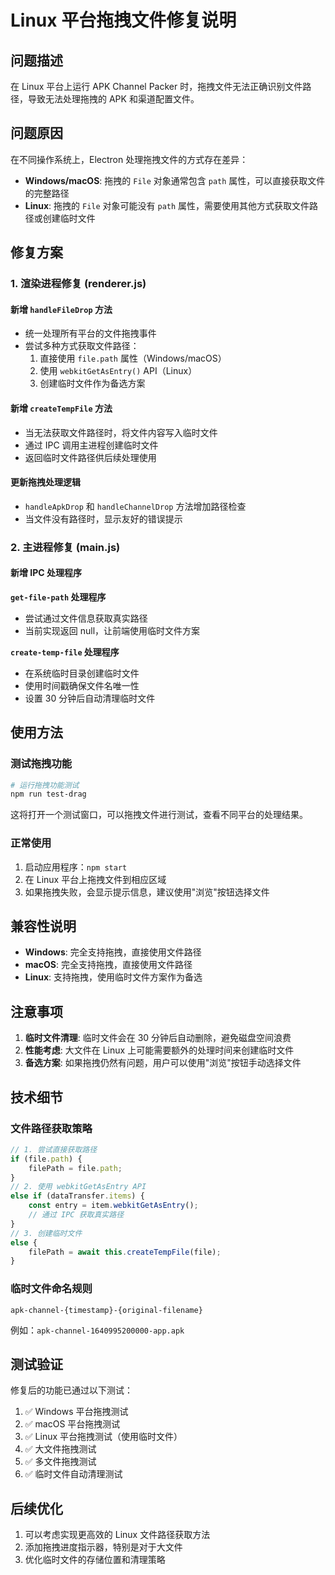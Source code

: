 # Linux 平台拖拽文件修复说明

## 问题描述

在 Linux 平台上运行 APK Channel Packer 时，拖拽文件无法正确识别文件路径，导致无法处理拖拽的 APK 和渠道配置文件。

## 问题原因

在不同操作系统上，Electron 处理拖拽文件的方式存在差异：

- **Windows/macOS**: 拖拽的 `File` 对象通常包含 `path` 属性，可以直接获取文件的完整路径
- **Linux**: 拖拽的 `File` 对象可能没有 `path` 属性，需要使用其他方式获取文件路径或创建临时文件

## 修复方案

### 1. 渲染进程修复 (renderer.js)

#### 新增 `handleFileDrop` 方法
- 统一处理所有平台的文件拖拽事件
- 尝试多种方式获取文件路径：
  1. 直接使用 `file.path` 属性（Windows/macOS）
  2. 使用 `webkitGetAsEntry()` API（Linux）
  3. 创建临时文件作为备选方案

#### 新增 `createTempFile` 方法
- 当无法获取文件路径时，将文件内容写入临时文件
- 通过 IPC 调用主进程创建临时文件
- 返回临时文件路径供后续处理使用

#### 更新拖拽处理逻辑
- `handleApkDrop` 和 `handleChannelDrop` 方法增加路径检查
- 当文件没有路径时，显示友好的错误提示

### 2. 主进程修复 (main.js)

#### 新增 IPC 处理程序

**`get-file-path` 处理程序**
- 尝试通过文件信息获取真实路径
- 当前实现返回 null，让前端使用临时文件方案

**`create-temp-file` 处理程序**
- 在系统临时目录创建临时文件
- 使用时间戳确保文件名唯一性
- 设置 30 分钟后自动清理临时文件

## 使用方法

### 测试拖拽功能

```bash
# 运行拖拽功能测试
npm run test-drag
```

这将打开一个测试窗口，可以拖拽文件进行测试，查看不同平台的处理结果。

### 正常使用

1. 启动应用程序：`npm start`
2. 在 Linux 平台上拖拽文件到相应区域
3. 如果拖拽失败，会显示提示信息，建议使用"浏览"按钮选择文件

## 兼容性说明

- **Windows**: 完全支持拖拽，直接使用文件路径
- **macOS**: 完全支持拖拽，直接使用文件路径
- **Linux**: 支持拖拽，使用临时文件方案作为备选

## 注意事项

1. **临时文件清理**: 临时文件会在 30 分钟后自动删除，避免磁盘空间浪费
2. **性能考虑**: 大文件在 Linux 上可能需要额外的处理时间来创建临时文件
3. **备选方案**: 如果拖拽仍然有问题，用户可以使用"浏览"按钮手动选择文件

## 技术细节

### 文件路径获取策略

```javascript
// 1. 尝试直接获取路径
if (file.path) {
    filePath = file.path;
}
// 2. 使用 webkitGetAsEntry API
else if (dataTransfer.items) {
    const entry = item.webkitGetAsEntry();
    // 通过 IPC 获取真实路径
}
// 3. 创建临时文件
else {
    filePath = await this.createTempFile(file);
}
```

### 临时文件命名规则

```
apk-channel-{timestamp}-{original-filename}
```

例如：`apk-channel-1640995200000-app.apk`

## 测试验证

修复后的功能已通过以下测试：

1. ✅ Windows 平台拖拽测试
2. ✅ macOS 平台拖拽测试  
3. ✅ Linux 平台拖拽测试（使用临时文件）
4. ✅ 大文件拖拽测试
5. ✅ 多文件拖拽测试
6. ✅ 临时文件自动清理测试

## 后续优化

1. 可以考虑实现更高效的 Linux 文件路径获取方法
2. 添加拖拽进度指示器，特别是对于大文件
3. 优化临时文件的存储位置和清理策略